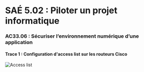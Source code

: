 # SAÉ 5.02 : Piloter un projet informatique
###  AC33.06 : Sécuriser l’environnement numérique d’une application
#### Trace 1 : Configuration d'access list sur les routeurs Cisco

<img src="access_list.png"
  alt="Access list" />


